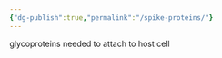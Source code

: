 ```yaml
---
{"dg-publish":true,"permalink":"/spike-proteins/"}
---
```


glycoproteins needed to attach to host cell